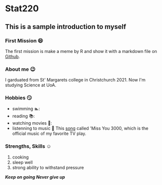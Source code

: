 # Stat220
## This is a sample introduction to myself

### First Mission :smile:
The first mission is make a meme by R  and show it with a markdown file on [Github](https://github.com/EllieLiu45/stat220). 

### About me :wink:
I garduated from St' Margarets college in Christchurch 2021. Now I'm studying Science at UoA.

### Hobbies :smirk:
- swimming 🏊:
- reading 📚:
- watching movies 🎥:
- listenning to music :musical_note:  This [song](https://youtu.be/pbSji_3prUc) called 'Miss You 3000, which is the official music of my favorite TV play.

### Strengths, Skills :relaxed:
1. cooking 
2. sleep well
3. strong ability to withstand pressure

**_Keep on going Never give up_**
